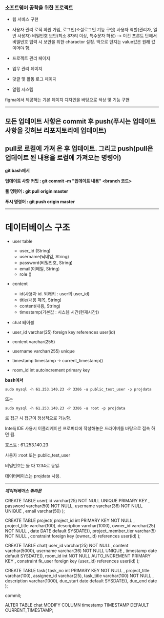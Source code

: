 ### 소프트웨어 공학을 위한 프로젝트
* 웹 서비스 구현

- 사용자 관리 로직
    회원 가입, 로그인(소셜로그인 기능 구현)
    사용자 역할(관리자, 일반 사용자)
    비밀번호 보안(최소 8자리 이상, 특수문자 허용)
      -> 이건 프론트 단에서 비밀번호 입력 시 보안을 위한 charactor 설정. 백으로 던지는 value값은 원래 값이어야 함.

- 프로젝트 관리 페이지

- 업무 관리 페이지

- 댓글 및 활동 로그 페이지

- 알림 시스템


figma에서 제공하는 기본 페이지 디자인을 바탕으로 색상 및 기능 구현


---
## 모든 업데이트 사항은 commit 후 push(푸시는 업데이트 사항을 깃허브 리포지토리에 업데이트)
## pull로 로컬에 가져 온 후 업데이트. 그리고 push(pull은 업데이트 된 내용을 로컬에 가져오는 명령어)

**git bash에서**
    
**업데이트 사항 커밋 : git commit -m "업데이트 내용" <branch 코드>**
    
**풀 명령어 : git pull origin master**
    
**푸시 명령어 : git push origin master**

--- 

# 데이터베이스 구조
- user table
  - user_id (String)
  - username(닉네임, String)
  - password(비밀번호, String)
  - email(이메일, String)
  - role ()

- content
  - id(사용자 id. 외래키 : user의 user_id)
  - title(내용 제목, String)
  - content(내용, String)
  - timestamp(기본값 : 시스템 시간(현재시간))
- chat 테이블
  
- user_id varchar(25) foreign key references user(id)
- content varchar(255)
- username varchar(255) unique
- timestamp timestamp -> current_timestamp()
- room_id int autoincrement primary key


**bash에서**

``sudo mysql -h 61.253.140.23 -P 3306 -u public_test_user -p projdata``


또는

``sudo mysql -h 61.253.140.23 -P 3306 -u root -p projdata``

로 접근 시 접근이 정상적으로 가능함.

Intelij IDE 사용시 어플리케이션 프로퍼티에 작성해놓은 드라이버를 바탕으로 접속 하면 됨.

호스트 : 61.253.140.23

사용자 :root 또는 public_test_user

비밀번호는 둘 다 1234로 동일.

데이터베이스는 projdata 사용.



--- 
***데이터베이스 쿼리문***

CREATE TABLE user(
id varchar(25) NOT NULL UNIQUE PRIMARY KEY ,
password varchar(50) NOT NULL,
username varchar(36) NOT NULL UNIQUE ,
email varchar(50)
);

CREATE TABLE project(
project_id int PRIMARY KEY NOT NULL ,
project_title varchar(100),
description varchar(1000),
owner_id varchar(25) NOT NULL ,
date DATE default SYSDATE(),
project_member_tier varchar(5) NOT NULL ,
constraint foreign key (owner_id) references user(id)
);

CREATE TABLE chat(
user_id varchar(25) NOT NULL,
content varchar(5000),
username varchar(36) NOT NULL UNIQUE ,
timestamp date default SYSDATE(),
room_id int NOT NULL AUTO_INCREMENT PRIMARY KEY ,
constraint fk_user foreign key (user_id) references user(id)
);

CREATE TABLE task(
task_no int PRIMARY KEY NOT NULL ,
project_title varchar(100),
assignee_id varchar(25),
task_title varchar(100) NOT NULL ,
description varchar(1000),
due_start date default SYSDATE(),
due_end date
);

commit;

ALTER TABLE chat
MODIFY COLUMN timestamp TIMESTAMP DEFAULT CURRENT_TIMESTAMP;
